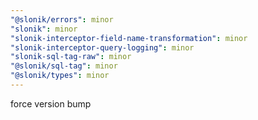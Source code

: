 ```yaml
---
"@slonik/errors": minor
"slonik": minor
"slonik-interceptor-field-name-transformation": minor
"slonik-interceptor-query-logging": minor
"slonik-sql-tag-raw": minor
"@slonik/sql-tag": minor
"@slonik/types": minor
---
```


force version bump
